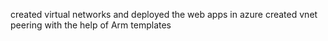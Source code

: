 created virtual networks  and deployed the web apps in azure 
created vnet peering with the help of Arm templates
